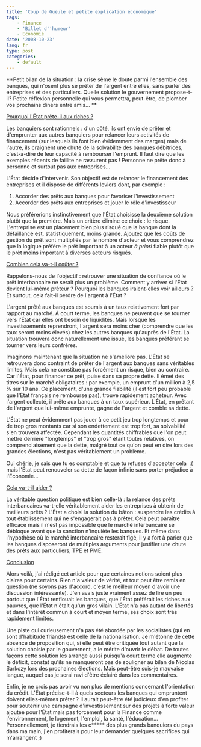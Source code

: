 ```yaml
---
title: 'Coup de Gueule et petite explication économique'
tags:
    - Finance
    - 'Billet d''humeur'
    - Economie
date: '2008-10-23'
lang: fr
type: post
categories:
    - default
---
```


**Petit bilan de la situation&nbsp;: la crise sème le doute parmi l'ensemble des banques, qui n'osent plus se prêter de l'argent entre elles, sans parler des entreprises et des particuliers. Quelle solution le gouvernement propose-t-il?
Petite réflexion personnelle qui vous permettra, peut-être, de plomber vos prochains diners entre amis…
**

<span style="text-decoration: underline">Pourquoi l'État prête-il aux riches&nbsp;?</span>

Les banquiers sont rationnels&nbsp;: d'un côté, ils ont envie de prêter et d'emprunter aux autres banquiers pour relancer leurs activités de financement (sur lesquels ils font bien évidemment des marges) mais de l'autre, ils craignent une chute de la solvabilité des banques débitrices, c'est-à-dire de leur capacité à rembourser l'emprunt. Il faut dire que les exemples récents de faillite ne rassurent pas ! Personne ne prête donc à personne et surtout pas aux entreprises…

L'État décide d'intervenir. Son objectif est de relancer le financement des entreprises et il dispose de différents leviers dont, par exemple&nbsp;:

1. Accorder des prêts aux banques pour favoriser l'investissement
2. Accorder des prêts aux entreprises et jouer le rôle d'investisseur

Nous préférerions instinctivement que l'État choisisse la deuxième solution plutôt que la première. Mais un critère élimine ce choix&nbsp;: le risque. L'entreprise est un placement bien plus risqué que la banque dont la défaillance est, statistiquement, moins grande. Ajoutez que les coûts de gestion du prêt sont multipliés par le nombre d'acteur et vous comprendrez que la logique préfère le prêt important à un acteur _à priori_ fiable plutôt que le prêt moins important à diverses acteurs risqués.

<span style="text-decoration: underline">Combien cela va-t-il coûter&nbsp;?</span>

Rappelons-nous de l'objectif&nbsp;: retrouver une situation de confiance où le prêt interbancaire ne serait plus un problème. Comment y arriver si l'État devient lui-même prêteur&nbsp;? Pourquoi les banques iraient-elles voir ailleurs&nbsp;? Et surtout, cela fait-il perdre de l'argent à l'État&nbsp;?

L'argent prêté aux banques est soumis à un taux relativement fort par rapport au marché. À court terme, les banques ne peuvent que se tourner vers l'État car elles ont besoin de liquidités. Mais lorsque les investissements reprendront, l'argent sera moins cher (comprendre que les taux seront moins élevés) chez les autres banques qu'auprès de l'État. La situation trouvera donc naturellement une issue, les banques préférant se tourner vers leurs confrères.

Imaginons maintenant que la situation ne s'ameliore pas. L'État se retrouvera donc contraint de prêter de l'argent aux banques sans véritables limites. Mais cela ne constitue pas forcément un risque, bien au contraire. Car l'État, pour financer ce prêt, puise dans sa propre dette. Il émet des titres sur le marché obligataires&nbsp;: par exemple, un emprunt d'un million à 2,5 % sur 10 ans. Ce placement, d'une grande fiabilité (il est fort peu probable que l'État français ne rembourse pas), trouve rapidement acheteur. Avec l'argent collecté, il prête aux banques à un taux supérieur. L'État, en prêtant de l'argent que lui-même emprunte, gagne de l'argent et comble sa dette.

L'État ne peut évidemment pas jouer à ce petit jeu trop longtemps et pour de trop gros montants car si son endettement est trop fort, sa solvabilité s'en trouvera affectée. Cependant les quantités chiffrables que l'on peut mettre derrière "longtemps" et "trop gros" étant toutes relatives, on comprend aisément que la dette, malgré tout ce qu'on peut en dire lors des grandes élections, n'est pas véritablement un problème.

Oui [chérie](http://www.lacuisinedelibellule.fr/), je sais que tu es comptable et que tu refuses d'accepter cela &nbsp;:( mais l'État peut renouveler sa dette de façon infinie sans porter préjudice à l'Economie…

<span style="text-decoration: underline">Cela va-t-il aider&nbsp;?</span>

La véritable question politique est bien celle-là&nbsp;: la relance des prêts interbancaires va-t-elle véritablement aider les entreprises à obtenir de meilleurs prêts&nbsp;? L'État a choisi la solution du bâton&nbsp;: suspendre les crédits à tout établissement qui ne s'engagerait pas à prêter. Cela peut paraître efficace mais il n'est pas impossible que le marché interbancaire se débloque avant que la sanction n'inquiète les banques. Et même dans l'hypothèse où le marché interbancaire resterait figé, il y a fort à parier que les banques disposeront de multiples arguments pour justifier une chute des prêts aux particuliers, TPE et PME.

<span style="text-decoration: underline">Conclusion</span>

Alors voilà, j'ai rédigé cet article pour que certaines notions soient plus claires pour certains. Rien n'a valeur de vérité, et tout peut être remis en question (ne soyons pas d'accord, c'est le meilleur moyen d'avoir une discussion intéressante). J'en avais juste vraiment assez de lire un peu partout que l'État renflouait les banques, que l'État préférait les riches aux pauvres, que l'État n'était qu'un gros vilain. L'État n'a pas autant de libertés et dans l'intérêt commun à court et moyen terme, ses choix sont très rapidement limités.

Une piste qui curieusement n'a pas été abordée par les socialistes (qui en sont d'habitude friands) est celle de la nationalisation. Je m'étonne de cette absence de proposition qui, si elle peut être critiquée tout autant que la solution choisie par le gouvernent, a le mérite d'ouvrir le débat. De toutes façons cette solution les arrange aussi puisqu'à court terme elle augmente le déficit, constat qu'ils ne manqueront pas de souligner au bilan de Nicolas Sarkozy lors des prochaines élections. Mais peut-être suis-je mauvaise langue, auquel cas je serai ravi d'être éclairé dans les commentaires.

Enfin, je ne crois pas avoir vu non plus de mentions concernant l'orientation du crédit. L'État précise-t-il à quels secteurs les banques qui empruntent doivent elles-mêmes prêter&nbsp;? Il aurait peut-être été judicieux d'en profiter pour soutenir une campagne d'investissement sur des projets à forte valeur ajoutée pour l'État mais pas forcément pour la Finance comme l'environnement, le logement, l'emploi, la santé, l'éducation… Personnellement, je tiendrais les c***** des plus grands banquiers du pays dans ma main, j'en profiterais pour leur demander quelques sacrifices qui m'arrangent ;)